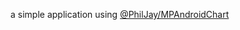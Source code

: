 a simple application using [@PhilJay/MPAndroidChart](https://github.com/PhilJay/MPAndroidChart/blob/master/README.md)
